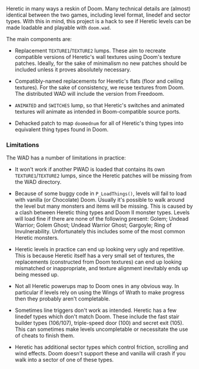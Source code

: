 Heretic in many ways a reskin of Doom. Many technical details are
(almost) identical between the two games, including level format,
linedef and sector types. With this in mind, this project is a hack to
see if Heretic levels can be made loadable and playable with `doom.wad`.

The main components are:

* Replacement `TEXTURE1`/`TEXTURE2` lumps. These aim to recreate
  compatible versions of Heretic's wall textures using Doom's texture
  patches. Ideally, for the sake of minimalism no new patches should
  be included unless it proves absolutely necessary.

* Compatibly-named replacements for Heretic's flats (floor and ceiling
  textures). For the sake of consistency, we reuse textures from Doom.
  The distributed WAD will include the version from Freedoom.

* `ANIMATED` and `SWITCHES` lump, so that Heretic's switches and
  animated textures will animate as intended in Boom-compatible source
  ports.

* Dehacked patch to map `doomednum` for all of Heretic's thing types
  into equivalent thing types found in Doom.

### Limitations

The WAD has a number of limitations in practice:

* It won't work if another PWAD is loaded that contains its own
  `TEXTURE1`/`TEXTURE2` lumps, since the Heretic patches will be missing
  from the WAD directory.

* Because of some buggy code in `P_LoadThings()`, levels will fail to
  load with vanilla (or Chocolate) Doom. Usually it's possible to walk
  around the level but many monsters and items will be missing.
  This is caused by a clash between Heretic thing types and Doom II
  monster types. Levels will load fine if there are none of the
  following present: Golem; Undead Warrior; Golem Ghost; Undead Warrior
  Ghost; Gargoyle; Ring of Invulnerability. Unfortunately this includes
  some of the most common Heretic monsters.

* Heretic levels in practice can end up looking very ugly and
  repetitive. This is because Heretic itself has a very small set of
  textures, the replacements (constructed from Doom textures) can end up
  looking mismatched or inappropriate, and texture alignment inevitably
  ends up being messed up.

* Not all Heretic powerups map to Doom ones in any obvious way. In
  particular if levels rely on using the Wings of Wrath to make progress
  then they probably aren't completable.

* Sometimes line triggers don't work as intended. Heretic has a few
  linedef types which don't match Doom. These include the fast stair
  builder types (106/107), triple-speed door (100) and secret exit
  (105). This can sometimes make levels uncompletable or necessitate
  the use of cheats to finish them.

* Heretic has additional sector types which control friction, scrolling
  and wind effects. Doom doesn't support these and vanilla will crash if
  you walk into a sector of one of these types.

